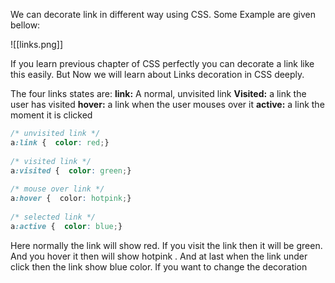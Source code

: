 We can decorate link in different way using CSS. Some Example are given bellow:

![[links.png]]

If you learn previous chapter of  CSS perfectly you can decorate a link like this easily. But Now we will learn about Links decoration in CSS deeply.

The four links states are:
**link:** A normal, unvisited link
**Visited:** a link the user has visited
**hover:** a link when the user mouses over it
**active:** a link the moment it is clicked

```css
/* unvisited link */  
a:link {  color: red;}  
  
/* visited link */  
a:visited {  color: green;}  
  
/* mouse over link */  
a:hover {  color: hotpink;}  
  
/* selected link */  
a:active {  color: blue;}
```

Here normally the link will show red. If you visit the link then it will be green. And you hover it then will show hotpink . And at last when the link under click then the link show blue color. If you want to change the decoration

